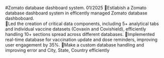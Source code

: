 #Zomato database dashboard system.                                                                                                                                            01/2025
Estlabish a Zomato database dashboard system in efficently managed Zomato database dashboboard.  
Led the creation of critical data components, including 5+ analytical tabs and individual vaccine datasets (Covaxin and Covishield), efficiently handling 10+ sections spread across different databases.
Implemented real-time database for vaccination update and dose reminders, improving user engagement by 35%.
Make a custom database handling and improving error and City, State, Country efficiently 
